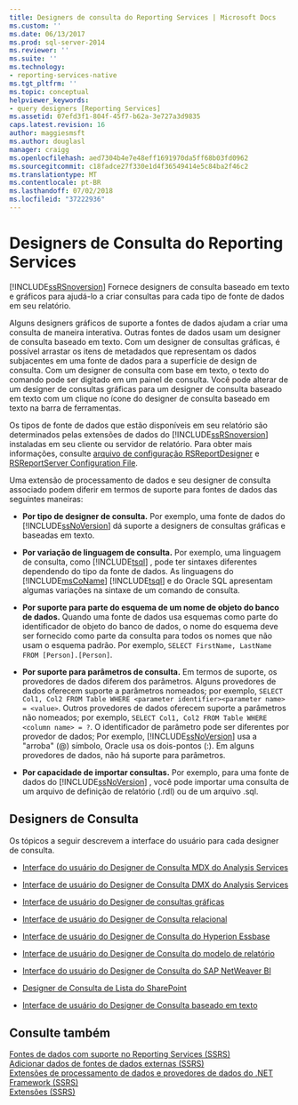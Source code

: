 ```yaml
---
title: Designers de consulta do Reporting Services | Microsoft Docs
ms.custom: ''
ms.date: 06/13/2017
ms.prod: sql-server-2014
ms.reviewer: ''
ms.suite: ''
ms.technology:
- reporting-services-native
ms.tgt_pltfrm: ''
ms.topic: conceptual
helpviewer_keywords:
- query designers [Reporting Services]
ms.assetid: 07efd3f1-804f-45f7-b62a-3e727a3d9835
caps.latest.revision: 16
author: maggiesmsft
ms.author: douglasl
manager: craigg
ms.openlocfilehash: aed7304b4e7e48eff1691970da5ff68b03fd0962
ms.sourcegitcommit: c18fadce27f330e1d4f36549414e5c84ba2f46c2
ms.translationtype: MT
ms.contentlocale: pt-BR
ms.lasthandoff: 07/02/2018
ms.locfileid: "37222936"
---
```

# <a name="reporting-services-query-designers"></a>Designers de Consulta do Reporting Services
  [!INCLUDE[ssRSnoversion](../includes/ssrsnoversion-md.md)] Fornece designers de consulta baseado em texto e gráficos para ajudá-lo a criar consultas para cada tipo de fonte de dados em seu relatório.  
  
 Alguns designers gráficos de suporte a fontes de dados ajudam a criar uma consulta de maneira interativa. Outras fontes de dados usam um designer de consulta baseado em texto. Com um designer de consultas gráficas, é possível arrastar os itens de metadados que representam os dados subjacentes em uma fonte de dados para a superfície de design de consulta. Com um designer de consulta com base em texto, o texto do comando pode ser digitado em um painel de consulta. Você pode alterar de um designer de consultas gráficas para um designer de consulta baseado em texto com um clique no ícone do designer de consulta baseado em texto na barra de ferramentas.  
  
 Os tipos de fonte de dados que estão disponíveis em seu relatório são determinados pelas extensões de dados do [!INCLUDE[ssRSnoversion](../includes/ssrsnoversion-md.md)] instaladas em seu cliente ou servidor de relatório. Para obter mais informações, consulte [arquivo de configuração RSReportDesigner](report-server/rsreportdesigner-configuration-file.md) e [RSReportServer Configuration File](report-server/rsreportserver-config-configuration-file.md).  
  
 Uma extensão de processamento de dados e seu designer de consulta associado podem diferir em termos de suporte para fontes de dados das seguintes maneiras:  
  
-   **Por tipo de designer de consulta.** Por exemplo, uma fonte de dados do [!INCLUDE[ssNoVersion](../includes/ssnoversion-md.md)] dá suporte a designers de consultas gráficas e baseadas em texto.  
  
-   **Por variação de linguagem de consulta.** Por exemplo, uma linguagem de consulta, como [!INCLUDE[tsql](../includes/tsql-md.md)] , pode ter sintaxes diferentes dependendo do tipo da fonte de dados. As linguagens do [!INCLUDE[msCoName](../includes/msconame-md.md)] [!INCLUDE[tsql](../includes/tsql-md.md)] e do Oracle SQL apresentam algumas variações na sintaxe de um comando de consulta.  
  
-   **Por suporte para parte do esquema de um nome de objeto do banco de dados.** Quando uma fonte de dados usa esquemas como parte do identificador de objeto do banco de dados, o nome do esquema deve ser fornecido como parte da consulta para todos os nomes que não usam o esquema padrão. Por exemplo, `SELECT FirstName, LastName FROM [Person].[Person]`.  
  
-   **Por suporte para parâmetros de consulta.** Em termos de suporte, os provedores de dados diferem dos parâmetros. Alguns provedores de dados oferecem suporte a parâmetros nomeados; por exemplo, `SELECT Col1, Col2 FROM Table WHERE <parameter identifier><parameter name> = <value>`. Outros provedores de dados oferecem suporte a parâmetros não nomeados; por exemplo, `SELECT Col1, Col2 FROM Table WHERE <column name> = ?`. O identificador de parâmetro pode ser diferentes por provedor de dados; Por exemplo, [!INCLUDE[ssNoVersion](../includes/ssnoversion-md.md)] usa a "arroba" (@) símbolo, Oracle usa os dois-pontos (:). Em alguns provedores de dados, não há suporte para parâmetros.  
  
-   **Por capacidade de importar consultas.** Por exemplo, para uma fonte de dados do [!INCLUDE[ssNoVersion](../includes/ssnoversion-md.md)] , você pode importar uma consulta de um arquivo de definição de relatório (.rdl) ou de um arquivo .sql.  
  
## <a name="query-designers"></a>Designers de Consulta  
 Os tópicos a seguir descrevem a interface do usuário para cada designer de consulta.  
  
-   [Interface do usuário do Designer de Consulta MDX do Analysis Services](report-data/analysis-services-mdx-query-designer-user-interface.md)  
  
-   [Interface de usuário do Designer de Consulta DMX do Analysis Services](report-data/analysis-services-dmx-query-designer-user-interface.md)  
  
-   [Interface de usuário do Designer de consultas gráficas](report-data/graphical-query-designer-user-interface.md)  
  
-   [Interface de usuário do Designer de Consulta relacional](../../2014/reporting-services/relational-query-designer-user-interface.md)  
  
-   [Interface de usuário do Designer de Consulta do Hyperion Essbase](report-data/hyperion-essbase-query-designer-user-interface.md)  
  
-   [Interface de usuário do Designer de Consulta do modelo de relatório](report-data/report-model-query-designer-user-interface.md)  
  
-   [Interface do usuário do Designer de Consulta do SAP NetWeaver BI](report-data/sap-netweaver-bi-query-designer-user-interface.md)  
  
-   [Designer de Consulta de Lista do SharePoint](../../2014/reporting-services/sharepoint-list-query-designer.md)  
  
-   [Interface de usuário do Designer de Consulta baseado em texto](../../2014/reporting-services/text-based-query-designer-user-interface.md)  
  
## <a name="see-also"></a>Consulte também  
 [Fontes de dados com suporte no Reporting Services &#40;SSRS&#41;](create-deploy-and-manage-mobile-and-paginated-reports.md)   
 [Adicionar dados de fontes de dados externas &#40;SSRS&#41;](report-data/add-data-from-external-data-sources-ssrs.md)   
 [Extensões de processamento de dados e provedores de dados do .NET Framework &#40;SSRS&#41;](report-data/data-processing-extensions-and-net-framework-data-providers-ssrs.md)   
 [Extensões &#40;SSRS&#41;](extensions-ssrs.md)  
  
  
